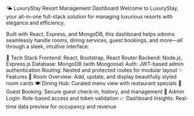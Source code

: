 🌤️ LuxuryStay Resort Management Dashboard
Welcome to LuxuryStay, your all-in-one full-stack solution for managing luxurious resorts with elegance and efficiency.

Built with React, Express, and MongoDB, this dashboard helps admins seamlessly handle rooms, dining services, guest bookings, and more—all through a sleek, intuitive interface.

🧰 Tech Stack
Frontend: React, Bootstrap, React Router
Backend: Node.js, Express.js
Database: MongoDB (with Mongoose)
Auth: JWT-based admin authentication
Routing: Nested and protected routes for modular layout
✨ Features
🏨 Room Overview: Add, update, and display beautifully styled room cards
🍽️ Dining Hub: Curated menu view with restaurant specials
🧳 Guest Booking: Secure guest check-in, history, and management
🔐 Admin Login: Role-based access and token validation
📈 Dashboard Insights: Real-time data preview for occupancy and revenue
